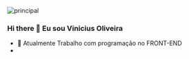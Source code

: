 ![principal](https://images.pexels.com/photos/34600/pexels-photo.jpg?cs=srgb&dl=codificacao-codificador-codigo-34600.jpg&fm=jpg)
 
 ### Hi there 👋 Eu sou Vinicius Oliveira

- 💼 Atualmente Trabalho com programação no FRONT-END
-  

